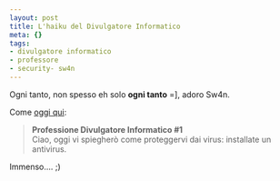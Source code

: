 ```yaml
--- 
layout: post
title: L'haiku del Divulgatore Informatico
meta: {}
tags: 
- divulgatore informatico
- professore
- security- sw4n
---
```

Ogni tanto, non spesso eh solo **ogni tanto** =], adoro Sw4n.  
  
Come [oggi qui](http://sw4n.net/2008/04/22/professione-divulgatore-informatico-1/):  
  
> **Professione Divulgatore Informatico #1**  
> Ciao, oggi vi spiegherò come proteggervi dai virus: installate un antivirus.  
  
Immenso.... ;)  
  
 

